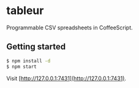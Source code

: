 # tableur

Programmable CSV spreadsheets in CoffeeScript.

## Getting started

```bash
$ npm install -d
$ npm start
```

Visit [http://127.0.0.1:7431](http://127.0.0.1:7431).